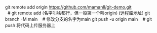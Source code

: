 git remote add origin https://github.com/mamanll/git-demo.git  
   # git remote add <remote name>(名字叫啥都行，但一般第一个叫origin) <url>(远程库地址)
git branch -M main
   # 修改分支的名字为main
git push -u origin main
   # git push 将代码上传服务器上